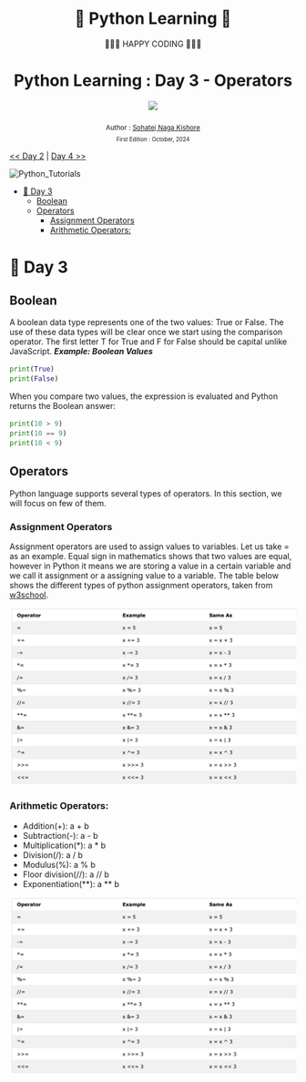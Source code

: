 <div align="center">
  <h1>🐍 Python Learning 🐍</h1> 
</div>
  
<div align="center">
  🧡🧡🧡 HAPPY CODING 🧡🧡🧡
</div>


<div align="center">
  <h1> Python Learning : Day 3 - Operators</h1>
  <a class="header-badge" target="_blank" href="https://www.linkedin.com/in/msnkishore1702/">
  <img src="https://img.shields.io/badge/style--5eba00.svg?label=LinkedIn&logo=linkedin&style=social">
  </a>


  <sub>Author :
  <a href="https://www.linkedin.com/in/msnkishore1702/" target="_blank">Sohatej Naga Kishore</a><br>
  <small> First Edition : October, 2024</small>
  </sub>
</div>


[<< Day 2](../02_Day_Variables_Builtin_Functions/02_variables_builtin_functions.md) | [Day 4 >>](../03)

![Python_Tutorials](../Images/MaintopPython.jpeg)

- [📘 Day 3](#-day-3)
  - [Boolean](#boolean)
  - [Operators](#operators)
    - [Assignment Operators](#assignment-operators)
    - [Arithmetic Operators:](#arithmetic-operators)

# 📘 Day 3

## Boolean
A boolean data type represents one of the two values: True or False. The use of these data types will be clear once we start using the comparison operator. The first letter T for True and F for False should be capital unlike JavaScript. _**Example: Boolean Values**_
```py
print(True)
print(False)
```
When you compare two values, the expression is evaluated and Python returns the Boolean answer:
```py
print(10 > 9)
print(10 == 9)
print(10 < 9)
```

## Operators

Python language supports several types of operators. In this section, we will focus on few of them.

### Assignment Operators
Assignment operators are used to assign values to variables. Let us take = as an example. Equal sign in mathematics shows that two values are equal, however in Python it means we are storing a value in a certain variable and we call it assignment or a assigning value to a variable. The table below shows the different types of python assignment operators, taken from [w3school](https://www.w3schools.com/python/python_operators.asp).

![Arithmetic Operators](../Images/03assignment_operators.png)

### Arithmetic Operators:

- Addition(+): a + b
- Subtraction(-): a - b
- Multiplication(*): a * b
- Division(/): a / b
- Modulus(%): a % b
- Floor division(//): a // b
- Exponentiation(**): a ** b

![Assignment Operators](../Images/03assignment_operators.png)

